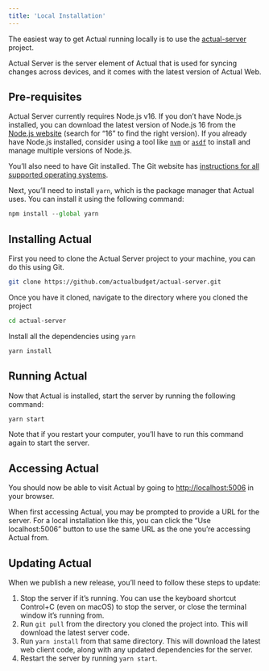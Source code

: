 ```yaml
---
title: 'Local Installation'
---
```


The easiest way to get Actual running locally is to use the [actual-server](https://github.com/actualbudget/actual-server) project.

Actual Server is the server element of Actual that is used for syncing changes across devices, and it comes with the latest version of Actual Web.

## Pre-requisites

Actual Server currently requires Node.js v16. If you don’t have Node.js installed, you can download the latest version of Node.js 16 from the [Node.js website](https://nodejs.org/en/download/releases/) (search for “16” to find the right version). If you already have Node.js installed, consider using a tool like [`nvm`](https://github.com/nvm-sh/nvm) or [`asdf`](https://asdf-vm.com) to install and manage multiple versions of Node.js.

You’ll also need to have Git installed. The Git website has [instructions for all supported operating systems](https://git-scm.com/download).

Next, you’ll need to install `yarn`, which is the package manager that Actual uses. You can install it using the following command:

```js
npm install --global yarn
```

## Installing Actual

First you need to clone the Actual Server project to your machine, you can do this using Git.

```bash
git clone https://github.com/actualbudget/actual-server.git
```

Once you have it cloned, navigate to the directory where you cloned the project

```bash
cd actual-server
```

Install all the dependencies using `yarn`

```bash
yarn install
```

## Running Actual

Now that Actual is installed, start the server by running the following command:

```bash
yarn start
```

Note that if you restart your computer, you’ll have to run this command again to start the server.

## Accessing Actual

You should now be able to visit Actual by going to [http://localhost:5006](http://localhost:5006) in your browser.

When first accessing Actual, you may be prompted to provide a URL for the server. For a local installation like this, you can click the “Use localhost:5006” button to use the same URL as the one you’re accessing Actual from.

## Updating Actual

When we publish a new release, you’ll need to follow these steps to update:

1. Stop the server if it’s running. You can use the keyboard shortcut Control+C (even on macOS) to stop the server, or close the terminal window it’s running from.
2. Run `git pull` from the directory you cloned the project into. This will download the latest server code.
3. Run `yarn install` from that same directory. This will download the latest web client code, along with any updated dependencies for the server.
4. Restart the server by running `yarn start`.
